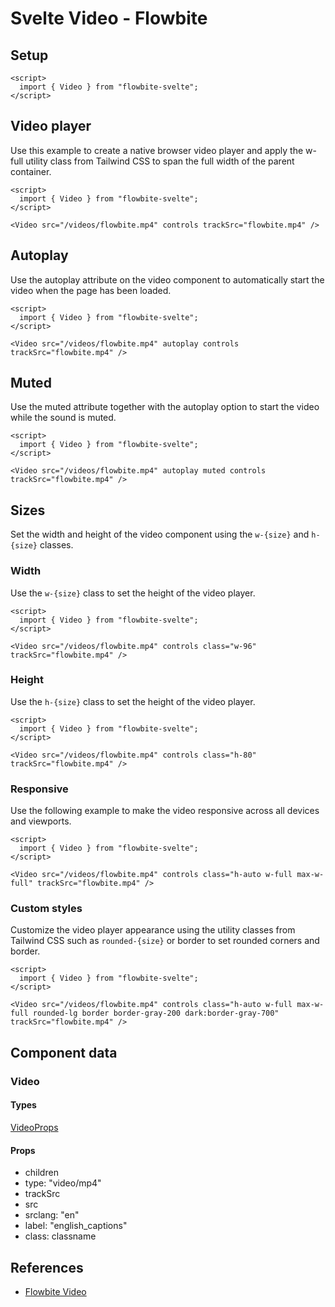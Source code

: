 # Svelte Video - Flowbite


## Setup

```svelte
<script>
  import { Video } from "flowbite-svelte";
</script>
```

## Video player

Use this example to create a native browser video player and apply the w-full utility class from Tailwind CSS to span the full width of the parent container.

```svelte
<script>
  import { Video } from "flowbite-svelte";
</script>

<Video src="/videos/flowbite.mp4" controls trackSrc="flowbite.mp4" />
```

## Autoplay

Use the autoplay attribute on the video component to automatically start the video when the page has been loaded.

```svelte
<script>
  import { Video } from "flowbite-svelte";
</script>

<Video src="/videos/flowbite.mp4" autoplay controls trackSrc="flowbite.mp4" />
```

## Muted

Use the muted attribute together with the autoplay option to start the video while the sound is muted.

```svelte
<script>
  import { Video } from "flowbite-svelte";
</script>

<Video src="/videos/flowbite.mp4" autoplay muted controls trackSrc="flowbite.mp4" />
```

## Sizes

Set the width and height of the video component using the `w-{size}` and `h-{size}` classes.

### Width

Use the `w-{size}` class to set the height of the video player.

```svelte
<script>
  import { Video } from "flowbite-svelte";
</script>

<Video src="/videos/flowbite.mp4" controls class="w-96" trackSrc="flowbite.mp4" />
```

### Height

Use the `h-{size}` class to set the height of the video player.

```svelte
<script>
  import { Video } from "flowbite-svelte";
</script>

<Video src="/videos/flowbite.mp4" controls class="h-80" trackSrc="flowbite.mp4" />
```

### Responsive

Use the following example to make the video responsive across all devices and viewports.

```svelte
<script>
  import { Video } from "flowbite-svelte";
</script>

<Video src="/videos/flowbite.mp4" controls class="h-auto w-full max-w-full" trackSrc="flowbite.mp4" />
```

### Custom styles

Customize the video player appearance using the utility classes from Tailwind CSS such as `rounded-{size}` or border to set rounded corners and border.

```svelte
<script>
  import { Video } from "flowbite-svelte";
</script>

<Video src="/videos/flowbite.mp4" controls class="h-auto w-full max-w-full rounded-lg border border-gray-200 dark:border-gray-700" trackSrc="flowbite.mp4" />
```

## Component data

### Video

#### Types

[VideoProps](https://github.com/themesberg/flowbite-svelte/blob/main/src/lib/types.ts#L1973)

#### Props

- children
- type: "video/mp4"
- trackSrc
- src
- srclang: "en"
- label: "english_captions"
- class: classname


## References

- [Flowbite Video](https://flowbite.com/docs/components/video/)


